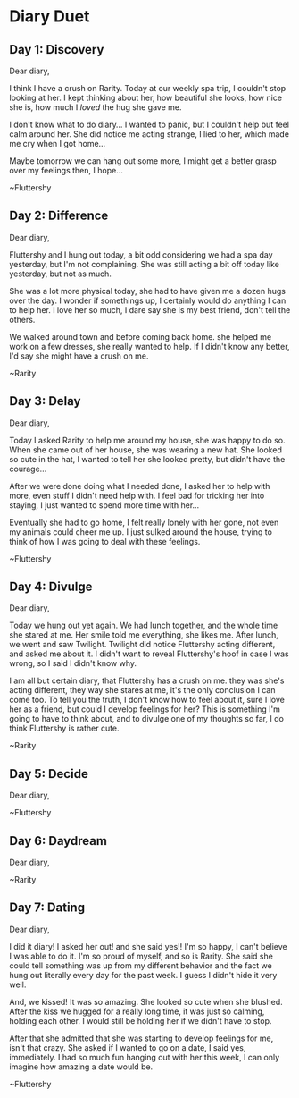 # Diary Duet

## Day 1: Discovery

Dear diary,

I think I have a crush on Rarity. Today at our weekly spa trip, I couldn't stop looking at her. I kept thinking about her, how beautiful she looks, how nice she is, how much I *loved* the hug she gave me.

I don't know what to do diary… I wanted to panic, but I couldn't help but feel calm around her. She did notice me acting strange, I lied to her, which made me cry when I got home…

Maybe tomorrow we can hang out some more, I might get a better grasp over my feelings then, I hope…

~Fluttershy

## Day 2: Difference

Dear diary,

Fluttershy and I hung out today, a bit odd considering we had a spa day yesterday, but I'm not complaining. She was still acting a bit off today like yesterday, but not as much.

She was a lot more physical today, she had to have given me a dozen hugs over the day. I wonder if somethings up, I certainly would do anything I can to help her. I love her so much, I dare say she is my best friend, don't tell the others.

We walked around town and before coming back home. she helped me work on a few dresses, she really wanted to help. If I didn't know any better, I'd say she might have a crush on me.

~Rarity

## Day 3: Delay

Dear diary,

Today I asked Rarity to help me around my house, she was happy to do so. When she came out of her house, she was wearing a new hat. She looked so cute in the hat, I wanted to tell her she looked pretty, but didn't have the courage…

After we were done doing what I needed done, I asked her to help with more, even stuff I didn't need help with. I feel bad for tricking her into staying, I just wanted to spend more time with her…

Eventually she had to go home, I felt really lonely with her gone, not even my animals could cheer me up. I just sulked around the house, trying to think of how I was going to deal with these feelings.

~Fluttershy

## Day 4: Divulge

Dear diary,

Today we hung out yet again. We had lunch together, and the whole time she stared at me. Her smile told me everything, she likes me. After lunch, we went and saw Twilight. Twilight did notice Fluttershy acting different, and asked me about it. I didn't want to reveal Fluttershy's hoof in case I was wrong, so I said I didn't know why.

I am all but certain diary, that Fluttershy has a crush on me. they was she's acting different, they way she stares at me, it's the only conclusion I can come too. To tell you the truth, I don't know how to feel about it, sure I love her as a friend, but could I develop feelings for her? This is something I'm going to have to think about, and to divulge one of my thoughts so far, I do think Fluttershy is rather cute.

~Rarity

## Day 5: Decide

Dear diary,



~Fluttershy

## Day 6: Daydream

Dear diary,



~Rarity

## Day 7: Dating

Dear diary,

I did it diary! I asked her out! and she said yes!! I'm so happy, I can't believe I was able to do it. I'm so proud of myself, and so is Rarity. She said she could tell something was up from my different behavior and the fact we hung out literally every day for the past week. I guess I didn't hide it very well.

And, we kissed! It was so amazing. She looked so cute when she blushed. After the kiss we hugged for a really long time, it was just so calming, holding each other. I would still be holding her if we didn't have to stop.

After that she admitted that she was starting to develop feelings for me, isn't that crazy. She asked if I wanted to go on a date, I said yes, immediately. I had so much fun hanging out with her this week, I can only imagine how amazing a date would be.

~Fluttershy
